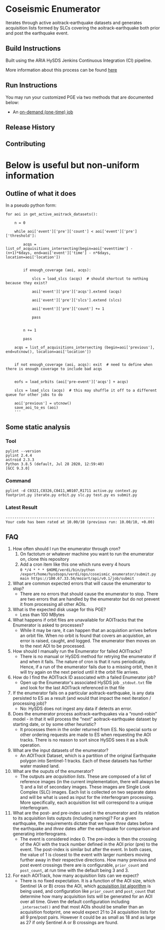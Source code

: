 # Coseismic Enumerator

Iterates through active aoitrack-earthquake datasets and generates acquisition lists formed by SLCs covering the aoitrack-earthquake both prior and post the earthquake event.

## Build Instructions

Built using the ARIA HySDS Jenkins Continuous Integration (CI) pipeline.

More information about this process can be found [here](https://hysds-core.atlassian.net/wiki/spaces/HYS/pages/455114757/Deploy+PGE+s+onto+Cluster)

## Run Instructions

You may run your customized PGE via two methods that are documented below:
- An [on-demand (one-time) job](https://hysds-core.atlassian.net/wiki/spaces/HYS/pages/378601499/Submit+an+On-Demand+Job+in+Facet+Search)


## Release History

## Contributing

#  Below is useful but non-uniform information

## Outline of what it does

In a pseudo python form:

```
for aoi in get_active_aoitrack_datasets():

    n = 0

    while aoi['event']['pre']['count'] < aoi['event']['pre']['threshold']:

        acqs = list_of_acquisitions_intersecting(begin=aoi['eventtime'] - (n+1)*6days, end=aoi['event']['time'] - n*6days, location=aoi['location'])


        if enough_coverage (aoi, acqs):

            slcs = load_slcs (acqs)  # should shortcut to nothing because they exist?

            aoi['event']['pre']['acqs'].extend (acqs)

            aoi['event']['pre']['slcs'].extend (slcs)

            aoi['event']['pre']['count'] += 1

            pass


        n += 1

        pass

    acqs = list_of_acquisitions_intersecting (begin=aoi['previous'], end=utcnow(), location=aoi['location'])


    if not enough_coverage (aoi, acqs): exit  # need to define when there is enough coverage to include bad acqs


    eofs = load_orbits (aoi['pre-event']['acqs'] + acqs)

    slcs = load_slcs (acqs)  # this may shuffle it off to a different queue for other jobs to do
    
    aoi['previous'] = utcnow()
    save_aoi_to_es (aoi)
    '''
```

## Some static analysis

### Tool
```
pylint --version
pylint 2.4.4
astroid 2.3.3
Python 3.8.5 (default, Jul 28 2020, 12:59:40) 
[GCC 9.3.0]
```

### Command
```
pylint -d C0321,C0326,C0411,W0107,R1711 active.py context.py footprint.py iterate.py orbit.py slc.py test.py es submit.py
```

### Latest Result
```
--------------------------------------------------------------------
Your code has been rated at 10.00/10 (previous run: 10.00/10, +0.00)

```


## FAQ

1. How often should I run the enumerator through cron?  
    1. On factotum or whatever machine you want to run the enumerator on, clone this repository
    2. Add a cron item like this one which runs every 4 hours  
        `0 */4 * * * $HOME/verdi/bin/python /export/home/hysdsops/verdi/ops/coseismic_enumerator/submit.py main https://100.67.33.56/mozart/api/v0.1/job/submit`
2. What are common expected errors that will cause the enumerator to stop?  
    - There are no errors that should cause the enumerator to stop. There are two errors that are handled by the enumerator but do not prevent it from processing all other AOIs.
3. What is the expected disk usage for this PGE?  
    - Less than 100 MBytes
4. What happens if orbit files are unavailable for AOITracks that the Enumerator is asked to processes?  
    - While it may be rare, it can happen that an acquistion arrives before an orbit file. When no orbit is found that covers an acquistion, an error is raised, caught, and logged. The enumerator then moves on to the next AOI to be processed.
5. How should I manually run the Enumerator for failed AOITracks?  
    - There is no manual or HySDS method for retrying the enumerator if and when it fails. The nature of cron is that it runs periodically. Hence, if a run of the enumerator fails due to a missing orbit, then it will try again on the next period until it the orbit file arrives.
6. How do I find the AOITrack ID associated with a failed Enumerator job?
    - Open up the Enumerator's associated HySDS job `_stdout.txt` file and look for the last AOITrack referenced in that file
7. If the enumerator fails on a particular aoitrack-earthquake, is any data persisted to ES as a result (and would that impact the next iteration / processing job)?  
    - No: HySDS does not ingest any data if detects an error.
8. Does the enumerator process aoitrack-earthquakes via a “round-robin” model - in that it will process the “next” aoitrack-earthquake dataset by starting date, or by some other heuristic?  
    - It processes them in the order returned from ES. No special sorts or other ordering requests are made to ES when requesting the AOI tracks. There is no reason to sort since HySDS sees it as a bulk operation.
9. What are the input datasets of the enumerator?
    - An *AOITrack* Dataset, which is a partition of the original Earthquake polygon into Sentinel-1 tracks. Each of these datasets has further water masked land.
11. What are the ouputs of the enumerator?
    - The outputs are *acquisition lists*. These are composed of a list of reference images (in the current implementation, there will always be 1) and a list of secondary images. These images are Single Look Complex (SLC) images. Each list is collected on two separate dates and will be what is used as input for the interferogram processing. More specifically, each acquisition list will correspond to a unique interferogram.
12. What are the post- and pre-index used in the enumerator and its relation to its acquisition lists outputs (including naming)? For a given earthquake, the requirements dictate that we have *three* dates before the earthquake and *three* dates after the earthquake for comparison and generating interferograms.  
    - The event is considered index 0. The pre-index is then the crossing of the AOI with the track number defined in the AOI prior (pre) to the event. The post-index is similar but after the event. In both cases, the value of 1 is closest to the event with larger numbers moving further away in their respective directions. How many previous and post event crossings there are is configurable, `prior_count` and `post_count`, at run time with the default being 3 and 3.
14. For each AOITrack, how many acquisition lists can we expect?  
    - There is no fixed expectation. It is a function of the AOI size, which Sentinel (A or B) cross the AOI, which [acquisition list algorithm](https://github.com/aria-jpl/coseismic_enumerator/blob/0874f97c465399ec781b72227ddf7ed46315e93f/slc.py#L201-L205) is being used, and configuration like `prior_count` and `post_count` that determine how many acquisition lists will be generated for an AOI over all time. Given the default configuration including `_intersected()` and that most AOIs should be smaller than an acquisition footprint, one would expect 21 to 24 acquisition lists for all 9 pre/post pairs. However it could be as small as 18 and as large as 27 if only Sentinel A or B crossings are found.
